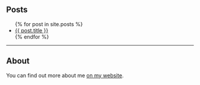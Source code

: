 ## Posts

<ul>
  {% for post in site.posts %}
    <li>
      <a href="{{ post.url | relative_url }}">{{ post.title }}</a>
    </li>
  {% endfor %}
</ul>

<hr>

## About

You can find out more about me [on my website](https://lancebachmeier.com/).